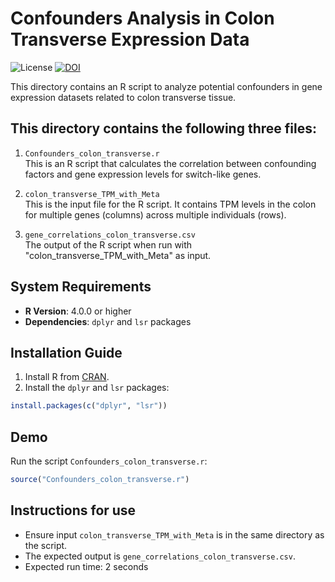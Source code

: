 # Confounders Analysis in Colon Transverse Expression Data

![License](https://img.shields.io/badge/License-Apache%202.0-blue.svg)
[![DOI](https://img.shields.io/badge/DOI-10.1101%2F2024.08.24.609537-blue)](https://doi.org/10.1101/2024.08.24.609537)

This directory contains an R script to analyze potential confounders in gene expression datasets related to colon transverse tissue.

## This directory contains the following three files:

1) `Confounders_colon_transverse.r`  
 This is an R script that calculates the correlation between confounding factors and gene expression levels for switch-like genes.

2) `colon_transverse_TPM_with_Meta`  
 This is the input file for the R script. It contains TPM levels in the colon for multiple genes (columns) across multiple individuals (rows).

3) `gene_correlations_colon_transverse.csv`   
 The output of the R script when run with "colon_transverse_TPM_with_Meta" as input.

## System Requirements

- **R Version**: 4.0.0 or higher
- **Dependencies**: `dplyr` and `lsr` packages 

## Installation Guide

1. Install R from [CRAN](https://cran.r-project.org/).
2.  Install the `dplyr` and `lsr` packages:
   ```r
   install.packages(c("dplyr", "lsr"))
```
## Demo
 Run the script `Confounders_colon_transverse.r`:
   ```r
   source("Confounders_colon_transverse.r")
```
## Instructions for use
- Ensure input `colon_transverse_TPM_with_Meta` is in the same directory as the script.
- The expected output is `gene_correlations_colon_transverse.csv`.
- Expected run time: 2 seconds
